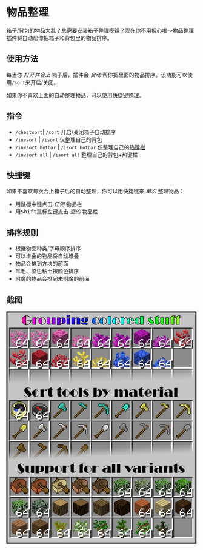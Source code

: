 # 物品整理

箱子/背包的物品太乱？总需要安装箱子整理模组？现在你不用担心啦～物品整理插件将自动帮你把箱子和背包里的物品排序。

## 使用方法

每当你 *打开并合上* 箱子后，插件会 *自动* 帮你把里面的物品排序。该功能可以使用`/sort`来开启/关闭。

如果你不喜欢上面的自动整理物品，可以使用[快捷键整理](#快捷键)。

## 指令

- `/chestsort`| `/sort` 开启/关闭箱子自动排序
- `/invsort` | `/isort` 仅整理自己的背包
- `/invsort hotbar` | `/isort hotbar` 仅整理自己的[热键栏](https://minecraft-zh.gamepedia.com/%E5%B9%B3%E8%A7%86%E6%98%BE%E7%A4%BA%E5%99%A8)
- `/invsort all` | `/isort all` 整理自己的背包+热键栏

## 快捷键

如果不喜欢每次合上箱子后的自动整理，你可以用快捷键来 *单次* 整理物品：

- 用<kbd>鼠标中键</kbd>点击 *任何* 物品栏
- 用<kbd>Shift</kbd><kbd>鼠标左键</kbd>点击 *空的* 物品栏

## 排序规则

- 根据物品种类/字母顺序排序
- 可以堆叠的物品将自动堆叠
- 物品会排到方块的前面
- 羊毛、染色粘土按颜色排序
- 附魔的物品会排到未附魔的前面

## 截图

![物品整理演示](../assets/images/plugins/chestsort-screen2.jpg)
